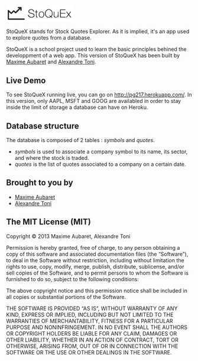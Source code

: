 <img src="assets/img/logo-full.png" width="180px" />

StoQueX stands for Stock Quotes Explorer. As it is implied, it's an app used to explore quotes from a database.

StoQueX is a school project used to learn the basic principles behined the developpment of a web app. This version of StoQueX has been built by [Maxime Aubaret](github.com/maximeaubaret) and [Alexandre Toni](github.com/kickout).

Live Demo
---------
To see StoQueX running live, you can go on http://pg217.herokuapp.com/. In this version, only AAPL, MSFT and GOOG are availabled in order to stay inside the limit of storage a database can have on Heroku.

Database structure
------------------
The database is composed of 2 tables : *symbols* and *quotes*.

- *symbols* is used to associate a company symbol to its name, its sector, and where the stock is traded.
- *quotes* is the list of quotes associated to a company on a certain date.

Brought to you by
-------
-  [Maxime Aubaret](github.com/maximeaubaret) 
-  [Alexandre Toni](github.com/kickout)

The MIT License (MIT)
---------------------
Copyright © 2013 Maxime Aubaret, Alexandre Toni

Permission is hereby granted, free of charge, to any person obtaining a copy of this software and associated documentation files (the “Software”), to deal in the Software without restriction, including without limitation the rights to use, copy, modify, merge, publish, distribute, sublicense, and/or sell copies of the Software, and to permit persons to whom the Software is furnished to do so, subject to the following conditions:

The above copyright notice and this permission notice shall be included in all copies or substantial portions of the Software.

THE SOFTWARE IS PROVIDED “AS IS”, WITHOUT WARRANTY OF ANY KIND, EXPRESS OR IMPLIED, INCLUDING BUT NOT LIMITED TO THE WARRANTIES OF MERCHANTABILITY, FITNESS FOR A PARTICULAR PURPOSE AND NONINFRINGEMENT. IN NO EVENT SHALL THE AUTHORS OR COPYRIGHT HOLDERS BE LIABLE FOR ANY CLAIM, DAMAGES OR OTHER LIABILITY, WHETHER IN AN ACTION OF CONTRACT, TORT OR OTHERWISE, ARISING FROM, OUT OF OR IN CONNECTION WITH THE SOFTWARE OR THE USE OR OTHER DEALINGS IN THE SOFTWARE.

